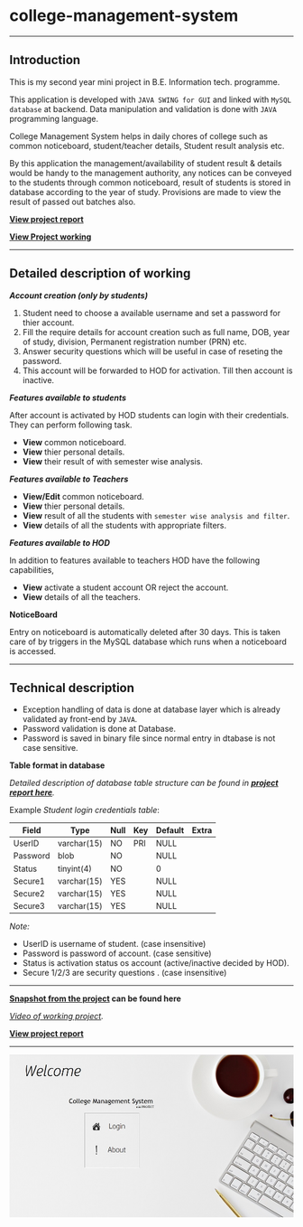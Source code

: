 # college-management-system
---

## Introduction
This is my second year mini project in B.E. Information tech. programme.

This application is developed with `JAVA SWING for GUI` and linked with `MySQL database` at backend. Data manipulation and validation is done with `JAVA` programming language.

College Management System helps in daily chores of college such as common noticeboard, student/teacher details, Student result analysis etc.

By this application the management/availability of student result & details would be handy to the management authority, any notices can be conveyed
to the students through common noticeboard, result of students is stored in database according to the year of study.
Provisions are made to view the result of passed out batches also.

**[View project report](https://github.com/tanaydpatel/college-management-system/raw/master/Project%20Report%20-%20College%20management%20system.pdf)**

**[View Project working](https://youtube.com/watch?v=xBjEkmvYMow)**


---

## Detailed description of working

***Account creation (only by students)***

1. Student need to choose a available username and set a password for thier account.
2. Fill the require details for account creation such as full name, DOB, year of study, division, Permanent registration number (PRN) etc.
3. Answer security questions which will be useful in case of reseting the password.
4. This account will be forwarded to HOD for activation.
    Till then account is inactive.
    
***Features available to students***

  After account is activated by HOD students can login with their credentials.
  They can perform following task.

  - **View** common noticeboard.
  - **View** thier personal details.
  - **View** their result of with semester wise analysis.

***Features available to Teachers***

  - **View/Edit** common noticeboard.
  - **View** thier personal details.
  - **View** result of all the students with `semester wise analysis and filter`.
  - **View** details of all the students with appropriate filters.

***Features available to HOD***

  In addition to features available to teachers HOD have the following capabilities,
  - **View** activate a student account OR reject the account.
  - **View** details of all the teachers.

**NoticeBoard**

Entry on noticeboard is automatically deleted after 30 days. This is taken care of by triggers in the MySQL database which runs when a noticeboard is accessed.

---

## Technical description

- Exception handling of data is done at database layer which is already validated ay front-end by `JAVA`.
- Password validation is done at Database.
- Password is saved in binary file since normal entry in dtabase is not case sensitive.

**Table format in database** 

*Detailed description of database table structure can be found in **[project report here](https://github.com/tanaydpatel/college-management-system/raw/master/Project%20Report%20-%20College%20management%20system.pdf)**.*

Example *Student login credentials table*:

| Field | Type | Null | Key | Default | Extra |
|---|---|---|---|---|---|
| UserID | varchar(15) | NO | PRI | NULL | |
| Password | blob | NO | | NULL | |
| Status | tinyint(4) | NO | | 0 | |
| Secure1 | varchar(15) | YES | | NULL | |
| Secure2 | varchar(15) | YES | | NULL | |
| Secure3 | varchar(15) | YES | | NULL | |


*Note:*
  - UserID is username of student. (case insensitive)
  - Password is password of account. (case sensitive)
  - Status is activation status os account (active/inactive decided by HOD).
  - Secure 1/2/3 are security questions . (case insensitive)
 
 ---
 
**[Snapshot from the project](FinalProject-Screenshots&Video/) can be found here**


*[Video of working project](https://www.youtube.com/watch?v=xBjEkmvYMow).*


**[View project report](https://github.com/tanaydpatel/college-management-system/raw/master/Project%20Report%20-%20College%20management%20system.pdf)**

---
  ![](FinalProject-Screenshots&Video/welcome-page.jpg)

